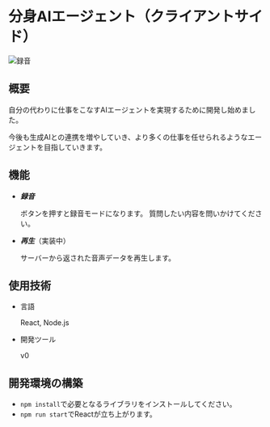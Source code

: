 # 分身AIエージェント（クライアントサイド）

![録音](public/aiagent-recording.gif)

## 概要

自分の代わりに仕事をこなすAIエージェントを実現するために開発し始めました。

今後も生成AIとの連携を増やしていき、より多くの仕事を任せられるようなエージェントを目指していきます。

## 機能

- ***録音***

    ボタンを押すと録音モードになります。
    質問したい内容を問いかけてください。

- ***再生***（実装中）

    サーバーから返された音声データを再生します。


## 使用技術

- 言語

    React, Node.js

- 開発ツール

    v0

## 開発環境の構築

- ```npm install```で必要となるライブラリをインストールしてください。
- ```npm run start```でReactが立ち上がります。
